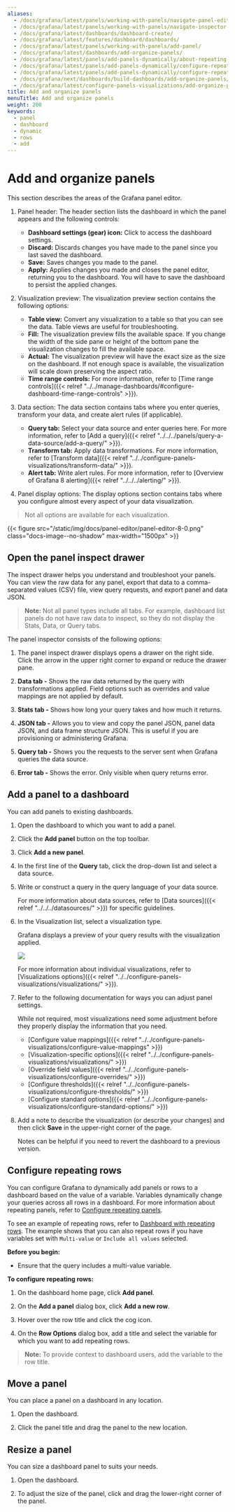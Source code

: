 ```yaml
---
aliases:
  - /docs/grafana/latest/panels/working-with-panels/navigate-panel-editor/
  - /docs/grafana/latest/panels/working-with-panels/navigate-inspector-panel/
  - /docs/grafana/latest/dashboards/dashboard-create/
  - /docs/grafana/latest/features/dashboard/dashboards/
  - /docs/grafana/latest/panels/working-with-panels/add-panel/
  - /docs/grafana/latest/dashboards/add-organize-panels/
  - /docs/grafana/latest/panels/add-panels-dynamically/about-repeating-panels-rows/
  - /docs/grafana/latest/panels/add-panels-dynamically/configure-repeating-rows/
  - /docs/grafana/latest/panels/add-panels-dynamically/configure-repeating-panels/
  - /docs/grafana/next/dashboards/build-dashboards/add-organize-panels/
  - /docs/grafana/latest/configure-panels-visualizations/add-organize-panels/
title: Add and organize panels
menuTitle: Add and organize panels
weight: 200
keywords:
  - panel
  - dashboard
  - dynamic
  - rows
  - add
---
```


# Add and organize panels

This section describes the areas of the Grafana panel editor.

1. Panel header: The header section lists the dashboard in which the panel appears and the following controls:

   - **Dashboard settings (gear) icon:** Click to access the dashboard settings.
   - **Discard:** Discards changes you have made to the panel since you last saved the dashboard.
   - **Save:** Saves changes you made to the panel.
   - **Apply:** Applies changes you made and closes the panel editor, returning you to the dashboard. You will have to save the dashboard to persist the applied changes.

1. Visualization preview: The visualization preview section contains the following options:

   - **Table view:** Convert any visualization to a table so that you can see the data. Table views are useful for troubleshooting.
   - **Fill:** The visualization preview fills the available space. If you change the width of the side pane or height of the bottom pane the visualization changes to fill the available space.
   - **Actual:** The visualization preview will have the exact size as the size on the dashboard. If not enough space is available, the visualization will scale down preserving the aspect ratio.
   - **Time range controls:** For more information, refer to [Time range controls]({{< relref "../../manage-dashboards/#configure-dashboard-time-range-controls" >}}).

1. Data section: The data section contains tabs where you enter queries, transform your data, and create alert rules (if applicable).

   - **Query tab:** Select your data source and enter queries here. For more information, refer to [Add a query]({{< relref "../../../panels/query-a-data-source/add-a-query/" >}}).
   - **Transform tab:** Apply data transformations. For more information, refer to [Transform data]({{< relref "../../configure-panels-visualizations/transform-data/" >}}).
   - **Alert tab:** Write alert rules. For more information, refer to [Overview of Grafana 8 alerting]({{< relref "../../../alerting/" >}}).

1. Panel display options: The display options section contains tabs where you configure almost every aspect of your data visualization.

> Not all options are available for each visualization.

{{< figure src="/static/img/docs/panel-editor/panel-editor-8-0.png" class="docs-image--no-shadow" max-width="1500px" >}}

## Open the panel inspect drawer

The inspect drawer helps you understand and troubleshoot your panels. You can view the raw data for any panel, export that data to a comma-separated values (CSV) file, view query requests, and export panel and data JSON.

> **Note:** Not all panel types include all tabs. For example, dashboard list panels do not have raw data to inspect, so they do not display the Stats, Data, or Query tabs.

The panel inspector consists of the following options:

1. The panel inspect drawer displays opens a drawer on the right side. Click the arrow in the upper right corner to expand or reduce the drawer pane.

1. **Data tab -** Shows the raw data returned by the query with transformations applied. Field options such as overrides and value mappings are not applied by default.

1. **Stats tab -** Shows how long your query takes and how much it returns.

1. **JSON tab -** Allows you to view and copy the panel JSON, panel data JSON, and data frame structure JSON. This is useful if you are provisioning or administering Grafana.

1. **Query tab -** Shows you the requests to the server sent when Grafana queries the data source.

1. **Error tab -** Shows the error. Only visible when query returns error.

## Add a panel to a dashboard

You can add panels to existing dashboards.

1. Open the dashboard to which you want to add a panel.

1. Click the **Add panel** button on the top toolbar.

1. Click **Add a new panel**.

1. In the first line of the **Query** tab, click the drop-down list and select a data source.

1. Write or construct a query in the query language of your data source.

   For more information about data sources, refer to [Data sources]({{< relref "../../../datasources/" >}}) for specific guidelines.

1. In the Visualization list, select a visualization type.

   Grafana displays a preview of your query results with the visualization applied.

   ![](/static/img/docs/panel-editor/select-visualization-8-0.png)

   For more information about individual visualizations, refer to [Visualizations options]({{< relref "../../configure-panels-visualizations/visualizations/" >}}).

1. Refer to the following documentation for ways you can adjust panel settings.

   While not required, most visualizations need some adjustment before they properly display the information that you need.

   - [Configure value mappings]({{< relref "../../configure-panels-visualizations/configure-value-mappings" >}})
   - [Visualization-specific options]({{< relref "../../configure-panels-visualizations/visualizations/" >}})
   - [Override field values]({{< relref "../../configure-panels-visualizations/configure-overrides/" >}})
   - [Configure thresholds]({{< relref "../../configure-panels-visualizations/configure-thresholds/" >}})
   - [Configure standard options]({{< relref "../../configure-panels-visualizations/configure-standard-options/" >}})

1. Add a note to describe the visualization (or describe your changes) and then click **Save** in the upper-right corner of the page.

   Notes can be helpful if you need to revert the dashboard to a previous version.

## Configure repeating rows

You can configure Grafana to dynamically add panels or rows to a dashboard based on the value of a variable. Variables dynamically change your queries across all rows in a dashboard. For more information about repeating panels, refer to [Configure repeating panels](../../panels/configure-panel-options/#configure-repeating-panels).

To see an example of repeating rows, refer to [Dashboard with repeating rows](https://play.grafana.org/d/000000153/repeat-rows). The example shows that you can also repeat rows if you have variables set with `Multi-value` or `Include all values` selected.

**Before you begin:**

- Ensure that the query includes a multi-value variable.

**To configure repeating rows:**

1. On the dashboard home page, click **Add panel**.

1. On the **Add a panel** dialog box, click **Add a new row**.

1. Hover over the row title and click the cog icon.

1. On the **Row Options** dialog box, add a title and select the variable for which you want to add repeating rows.

> **Note:** To provide context to dashboard users, add the variable to the row title.

## Move a panel

You can place a panel on a dashboard in any location.

1. Open the dashboard.

1. Click the panel title and drag the panel to the new location.

## Resize a panel

You can size a dashboard panel to suits your needs.

1. Open the dashboard.

1. To adjust the size of the panel, click and drag the lower-right corner of the panel.
